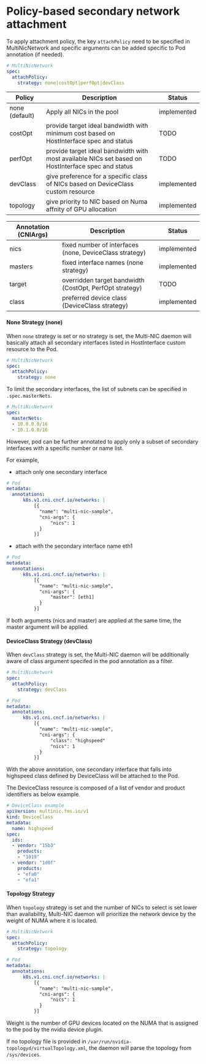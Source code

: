 # Policy-based secondary network attachment
To apply attachment policy, the key `attachPolicy` need to be specified in MultiNicNetwork and specific arguments can be added specific to Pod annotation (if needed).
```yaml
# MultiNicNetwork 
spec:
  attachPolicy:
    strategy: none|costOpt|perfOpt|devClass
```
Policy|Description|Status
---|---|---
none (default)|Apply all NICs in the pool|implemented
costOpt|provide target ideal bandwidth with minimum cost based on HostInterface spec and status|TODO
perfOpt|provide target ideal bandwidth with most available NICs set based on HostInterface spec and status |TODO
devClass|give preference for a specific class of NICs based on DeviceClass custom resource|implemented
topology|give priority to NIC based on Numa affnity of GPU allocation|implemented

Annotation (CNIArgs)|Description|Status
---|---|---
nics|fixed number of interfaces (none, DeviceClass strategy)|implemented
masters|fixed interface names (none strategy)|implemented
target|overridden target bandwidth (CostOpt, PerfOpt strategy)|TODO
class|preferred device class (DeviceClass strategy)|implemented

#### None Strategy (none)
When `none` strategy is set or no strategy is set, the Multi-NIC daemon will basically attach all secondary interfaces listed in HostInterface custom resource to the Pod. 
```yaml
# MultiNicNetwork 
spec:
  attachPolicy:
    strategy: none
```

To limit the secondary interfaces, the list of subnets can be specified in `.spec.masterNets`.

```yaml
# MultiNicNetwork 
spec:
  masterNets:
  - 10.0.0.0/16
  - 10.1.0.0/16
```

However, pod can be further annotated to apply only a subset of secondary interfaces with a specific number or name list.

For example, 
- attach only one secondary interface
```yaml
# Pod
metadata:
  annotations:
      k8s.v1.cni.cncf.io/networks: |
          [{
            "name": "multi-nic-sample",
            "cni-args": {
                "nics": 1
            }
          }]
```
- attach with the secondary interface name eth1
```yaml
# Pod
metadata:
  annotations:
      k8s.v1.cni.cncf.io/networks: |
          [{
            "name": "multi-nic-sample",
            "cni-args": {
                "master": [eth1]
            }
          }]
```
If both arguments (nics and master) are applied at the same time, the master argument will be applied.
#### DeviceClass Strategy (devClass)
When `devClass` strategy is set, the Multi-NIC daemon will be additionally aware of class argument specifed in the pod annotation as a filter.

```yaml
# MultiNicNetwork 
spec:
  attachPolicy:
    strategy: devClass
```

```yaml
# Pod
metadata:
  annotations:
      k8s.v1.cni.cncf.io/networks: |
          [{
            "name": "multi-nic-sample",
            "cni-args": {
                "class": "highspeed"
                "nics": 1
            }
          }]
```
With the above annotation, one secondary interface that falls into highspeed class defined by DeviceClass will be attached to the Pod.

The DeviceClass resource is composed of a list of vendor and product identifiers as below example. 
```yaml
# DeviceClass example
apiVersion: multinic.fms.io/v1
kind: DeviceClass
metadata:
  name: highspeed
spec:
  ids:
  - vendor: "15b3"
    products: 
    - "1019"
  - vendor: "1d0f"
    products: 
    - "efa0"
    - "efa1"
```

#### Topology Strategy 

When `topology` strategy is set and the number of NICs to select is set lower than availability, Multi-NIC daemon will prioritize the network device by the weight of NUMA where it is located.  

```yaml
# MultiNicNetwork 
spec:
  attachPolicy:
    strategy: topology
```

```yaml
# Pod
metadata:
  annotations:
      k8s.v1.cni.cncf.io/networks: |
          [{
            "name": "multi-nic-sample",
            "cni-args": {
                "nics": 1
            }
          }]
```

Weight is the number of GPU devices located on the NUMA that is assigned to the pod by the nvidia device plugin. 

If no topology file is provided in `/var/run/nvidia-topologyd/virtualTopology.xml`, the daemon will parse the topology from `/sys/devices`. 

